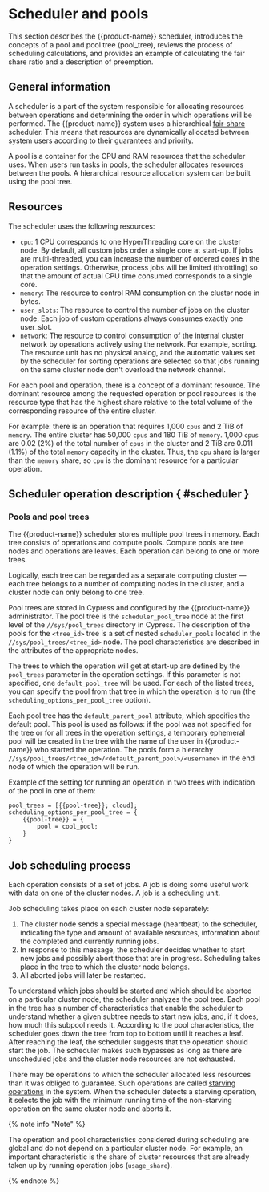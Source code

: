 # Scheduler and pools

This section describes the {{product-name}} scheduler, introduces the concepts of a pool and pool tree (pool_tree), reviews the process of scheduling calculations, and provides an example of calculating the fair share ratio and a description of preemption.

## General information

A scheduler is a part of the system responsible for allocating resources between operations and determining the order in which operations will be performed. The {{product-name}} system uses a hierarchical [fair-share](http://en.wikipedia.org/wiki/Fair-share_scheduling) scheduler. This means that resources are dynamically allocated between system users according to their guarantees and priority.

A pool is a container for the CPU and RAM resources that the scheduler uses. When users run tasks in pools, the scheduler allocates resources between the pools. A hierarchical resource allocation system can be built using the pool tree.

## Resources

The scheduler uses the following resources:

- `cpu`: 1 CPU corresponds to one HyperThreading core on the cluster node. By default, all custom jobs order a single core at start-up. If jobs are multi-threaded, you can increase the number of ordered cores in the operation settings. Otherwise, process jobs will be limited (throttling) so that the amount of actual CPU time consumed corresponds to a single core.
- `memory`: The resource to control RAM consumption on the cluster node in bytes.
- `user_slots`: The resource to control the number of jobs on the cluster node. Each job of custom operations always consumes exactly one user_slot.
- `network`: The resource to control consumption of the internal cluster network by operations actively using the network. For example, sorting. The resource unit has no physical analog, and the automatic values set by the scheduler for sorting operations are selected so that jobs running on the same cluster node don't overload the network channel.

For each pool and operation, there is a concept of a dominant resource. The dominant resource among the requested operation or pool resources is the resource type that has the highest share relative to the total volume of the corresponding resource of the entire cluster.

For example: there is an operation that requires 1,000 `cpus` and 2 TiB of `memory`. The entire cluster has 50,000 `cpus` and 180 TiB of `memory`. 1,000 `cpus` are 0.02 (2%) of the total number of `cpus` in the cluster and 2 TiB are 0.011 (1.1%) of the total `memory` capacity in the cluster. Thus, the `cpu` share is larger than the `memory` share, so `cpu` is the dominant resource for a particular operation.

## Scheduler operation description { #scheduler }

### Pools and pool trees

The {{product-name}} scheduler stores multiple pool trees in memory. Each tree consists of operations and compute pools. Compute pools are tree nodes and operations are leaves. Each operation can belong to one or more trees.

Logically, each tree can be regarded as a separate computing cluster — each tree belongs to a number of computing nodes in the cluster, and a cluster node can only belong to one tree.

Pool trees are stored in Cypress and configured by the {{product-name}} administrator. The pool tree is the `scheduler_pool_tree` node at the first level of the `//sys/pool_trees` directory in Cypress. The description of the pools for the `<tree_id>` tree is a set of nested `scheduler_pools` located in the `//sys/pool_trees/<tree_id>` node. The pool characteristics are described in the attributes of the appropriate nodes.

The trees to which the operation will get at start-up are defined by the `pool_trees` parameter in the operation settings. If this parameter is not specified, one `default_pool_tree` will be used. For each of the listed trees, you can specify the pool from that tree in which the operation is to run (the `scheduling_options_per_pool_tree` option).

Each pool tree has the `default_parent_pool` attribute, which specifies the default pool. This pool is used as follows: if the pool was not specified for the tree or for all trees in the operation settings, a temporary ephemeral pool will be created in the tree with the name of the user in {{product-name}} who started the operation. The pools form a hierarchy `//sys/pool_trees/<tree_id>/<default_parent_pool>/<username>` in the end node of which the operation will be run.

Example of the setting for running an operation in two trees with indication of the pool in one of them:

```
pool_trees = [{{pool-tree}}; cloud];
scheduling_options_per_pool_tree = {
    {{pool-tree}} = {
        pool = cool_pool;
    }
}
```

## Job scheduling process

Each operation consists of a set of jobs. A job is doing some useful work with data on one of the cluster nodes. A job is a scheduling unit.

Job scheduling takes place on each cluster node separately:

1. The cluster node sends a special message (heartbeat) to the scheduler, indicating the type and amount of available resources, information about the completed and currently running jobs.
2. In response to this message, the scheduler decides whether to start new jobs and possibly abort those that are in progress. Scheduling takes place in the tree to which the cluster node belongs.
3. All aborted jobs will later be restarted.

To understand which jobs should be started and which should be aborted on a particular cluster node, the scheduler analyzes the pool tree. Each pool in the tree has a number of characteristics that enable the scheduler to understand whether a given subtree needs to start new jobs, and, if it does, how much this subpool needs it. According to the pool characteristics, the scheduler goes down the tree from top to bottom until it reaches a leaf. After reaching the leaf, the scheduler suggests that the operation should start the job. The scheduler makes such bypasses as long as there are unscheduled jobs and the cluster node resources are not exhausted.

There may be operations to which the scheduler allocated less resources than it was obliged to guarantee. Such operations are called [starving operations](../../../../user-guide/data-processing/scheduler/preemption.md) in the system. When the scheduler detects a starving operation, it selects the job with the minimum running time of the non-starving operation on the same cluster node and aborts it.

{% note info "Note" %}

The operation and pool characteristics considered during scheduling are global and do not depend on a particular cluster node. For example, an important characteristic is the share of cluster resources that are already taken up by running operation jobs (`usage_share`).

{% endnote %}
